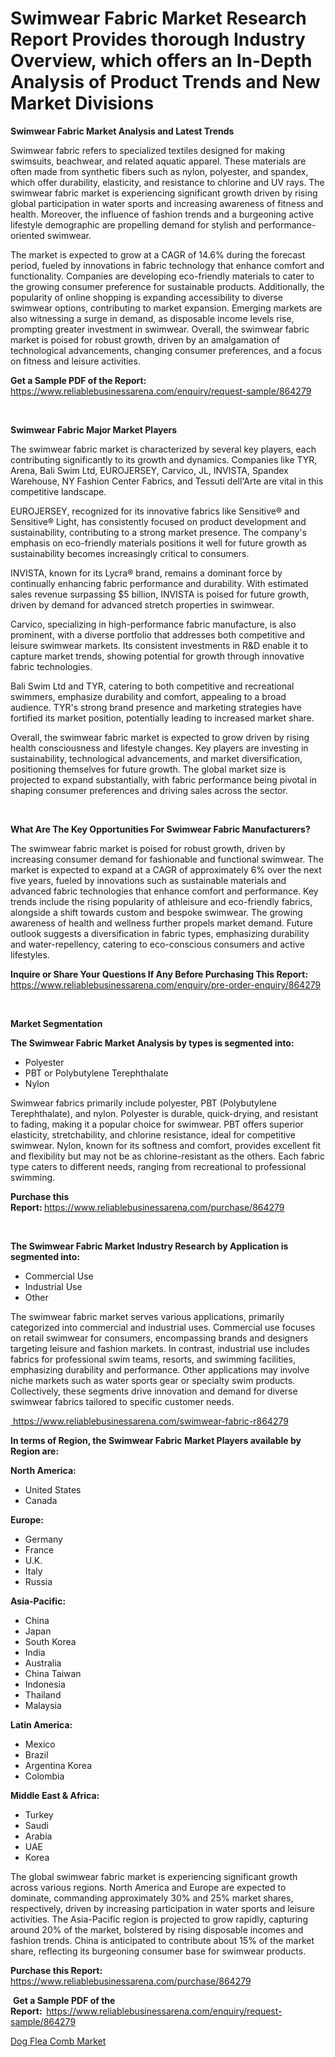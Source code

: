 <p><h1>Swimwear Fabric Market Research Report Provides thorough Industry Overview, which offers an In-Depth Analysis of Product Trends and New Market Divisions</h1></p><p><strong>Swimwear Fabric Market Analysis and Latest Trends</strong></p>
<p><p>Swimwear fabric refers to specialized textiles designed for making swimsuits, beachwear, and related aquatic apparel. These materials are often made from synthetic fibers such as nylon, polyester, and spandex, which offer durability, elasticity, and resistance to chlorine and UV rays. The swimwear fabric market is experiencing significant growth driven by rising global participation in water sports and increasing awareness of fitness and health. Moreover, the influence of fashion trends and a burgeoning active lifestyle demographic are propelling demand for stylish and performance-oriented swimwear.</p><p>The market is expected to grow at a CAGR of 14.6% during the forecast period, fueled by innovations in fabric technology that enhance comfort and functionality. Companies are developing eco-friendly materials to cater to the growing consumer preference for sustainable products. Additionally, the popularity of online shopping is expanding accessibility to diverse swimwear options, contributing to market expansion. Emerging markets are also witnessing a surge in demand, as disposable income levels rise, prompting greater investment in swimwear. Overall, the swimwear fabric market is poised for robust growth, driven by an amalgamation of technological advancements, changing consumer preferences, and a focus on fitness and leisure activities.</p></p>
<p><strong>Get a Sample PDF of the Report:&nbsp;</strong> <a href="https://www.reliablebusinessarena.com/enquiry/request-sample/864279?utm_campaign=3267&utm_medium=2&utm_source=Github&utm_content=ia&utm_term=05042025&utm_id=swimwear-fabric">https://www.reliablebusinessarena.com/enquiry/request-sample/864279</a></p>
<p>&nbsp;</p>
<p><strong>Swimwear Fabric Major Market Players</strong></p>
<p><p>The swimwear fabric market is characterized by several key players, each contributing significantly to its growth and dynamics. Companies like TYR, Arena, Bali Swim Ltd, EUROJERSEY, Carvico, JL, INVISTA, Spandex Warehouse, NY Fashion Center Fabrics, and Tessuti dell'Arte are vital in this competitive landscape.</p><p>EUROJERSEY, recognized for its innovative fabrics like Sensitive® and Sensitive® Light, has consistently focused on product development and sustainability, contributing to a strong market presence. The company's emphasis on eco-friendly materials positions it well for future growth as sustainability becomes increasingly critical to consumers.</p><p>INVISTA, known for its Lycra® brand, remains a dominant force by continually enhancing fabric performance and durability. With estimated sales revenue surpassing $5 billion, INVISTA is poised for future growth, driven by demand for advanced stretch properties in swimwear.</p><p>Carvico, specializing in high-performance fabric manufacture, is also prominent, with a diverse portfolio that addresses both competitive and leisure swimwear markets. Its consistent investments in R&D enable it to capture market trends, showing potential for growth through innovative fabric technologies.</p><p>Bali Swim Ltd and TYR, catering to both competitive and recreational swimmers, emphasize durability and comfort, appealing to a broad audience. TYR's strong brand presence and marketing strategies have fortified its market position, potentially leading to increased market share.</p><p>Overall, the swimwear fabric market is expected to grow driven by rising health consciousness and lifestyle changes. Key players are investing in sustainability, technological advancements, and market diversification, positioning themselves for future growth. The global market size is projected to expand substantially, with fabric performance being pivotal in shaping consumer preferences and driving sales across the sector.</p></p>
<p>&nbsp;</p>
<p><strong>What Are The Key Opportunities For Swimwear Fabric Manufacturers?</strong></p>
<p><p>The swimwear fabric market is poised for robust growth, driven by increasing consumer demand for fashionable and functional swimwear. The market is expected to expand at a CAGR of approximately 6% over the next five years, fueled by innovations such as sustainable materials and advanced fabric technologies that enhance comfort and performance. Key trends include the rising popularity of athleisure and eco-friendly fabrics, alongside a shift towards custom and bespoke swimwear. The growing awareness of health and wellness further propels market demand. Future outlook suggests a diversification in fabric types, emphasizing durability and water-repellency, catering to eco-conscious consumers and active lifestyles.</p></p>
<p><strong>Inquire or Share Your Questions If Any Before Purchasing This Report:</strong> <a href="https://www.reliablebusinessarena.com/enquiry/pre-order-enquiry/864279?utm_campaign=3267&utm_medium=2&utm_source=Github&utm_content=ia&utm_term=05042025&utm_id=swimwear-fabric">https://www.reliablebusinessarena.com/enquiry/pre-order-enquiry/864279</a></p>
<p>&nbsp;</p>
<p><strong>Market Segmentation</strong></p>
<p><strong>The Swimwear Fabric Market Analysis by types is segmented into:</strong></p>
<p><ul><li>Polyester</li><li>PBT or Polybutylene Terephthalate</li><li>Nylon</li></ul></p>
<p><p>Swimwear fabrics primarily include polyester, PBT (Polybutylene Terephthalate), and nylon. Polyester is durable, quick-drying, and resistant to fading, making it a popular choice for swimwear. PBT offers superior elasticity, stretchability, and chlorine resistance, ideal for competitive swimwear. Nylon, known for its softness and comfort, provides excellent fit and flexibility but may not be as chlorine-resistant as the others. Each fabric type caters to different needs, ranging from recreational to professional swimming.</p></p>
<p><strong>Purchase this Report:&nbsp;</strong><a href="https://www.reliablebusinessarena.com/purchase/864279?utm_campaign=3267&utm_medium=2&utm_source=Github&utm_content=ia&utm_term=05042025&utm_id=swimwear-fabric">https://www.reliablebusinessarena.com/purchase/864279</a></p>
<p>&nbsp;</p>
<p><strong>The Swimwear Fabric Market Industry Research by Application is segmented into:</strong></p>
<p><ul><li>Commercial Use</li><li>Industrial Use</li><li>Other</li></ul></p>
<p><p>The swimwear fabric market serves various applications, primarily categorized into commercial and industrial uses. Commercial use focuses on retail swimwear for consumers, encompassing brands and designers targeting leisure and fashion markets. In contrast, industrial use includes fabrics for professional swim teams, resorts, and swimming facilities, emphasizing durability and performance. Other applications may involve niche markets such as water sports gear or specialty swim products. Collectively, these segments drive innovation and demand for diverse swimwear fabrics tailored to specific customer needs.</p></p>
<p><a href="https://www.reliablebusinessarena.com/swimwear-fabric-r864279?utm_campaign=3267&utm_medium=2&utm_source=Github&utm_content=ia&utm_term=05042025&utm_id=swimwear-fabric">&nbsp;https://www.reliablebusinessarena.com/swimwear-fabric-r864279</a></p>
<p><strong>In terms of Region, the Swimwear Fabric Market Players available by Region are:</strong></p>
<p>
    <p> <strong> North America: </strong>
        <ul>
            <li>United States</li>
            <li>Canada</li>
        </ul>
        </p> 
    <p> <strong> Europe: </strong>
        <ul>
            <li>Germany</li>
            <li>France</li>
            <li>U.K.</li>
            <li>Italy</li>
            <li>Russia</li>
        </ul>
        </p> 
    <p> <strong> Asia-Pacific: </strong>
        <ul>
            <li>China</li>
            <li>Japan</li>
            <li>South Korea</li>
            <li>India</li>
            <li>Australia</li>
            <li>China Taiwan</li>
            <li>Indonesia</li>
            <li>Thailand</li>
            <li>Malaysia</li>
        </ul>
        </p> 
    <p> <strong> Latin America: </strong>
        <ul>
            <li>Mexico</li>
            <li>Brazil</li>
            <li>Argentina Korea</li>
            <li>Colombia</li>
        </ul>
        </p> 
    <p> <strong> Middle East & Africa: </strong>
        <ul>
            <li>Turkey</li>
            <li>Saudi</li>
            <li>Arabia</li>
            <li>UAE</li>
            <li>Korea</li>
        </ul>
    </p>
    </p>
<p><p>The global swimwear fabric market is experiencing significant growth across various regions. North America and Europe are expected to dominate, commanding approximately 30% and 25% market shares, respectively, driven by increasing participation in water sports and leisure activities. The Asia-Pacific region is projected to grow rapidly, capturing around 20% of the market, bolstered by rising disposable incomes and fashion trends. China is anticipated to contribute about 15% of the market share, reflecting its burgeoning consumer base for swimwear products.</p></p>
<p><strong>Purchase this Report: </strong><a href="https://www.reliablebusinessarena.com/purchase/864279?utm_campaign=3267&utm_medium=2&utm_source=Github&utm_content=ia&utm_term=05042025&utm_id=swimwear-fabric">https://www.reliablebusinessarena.com/purchase/864279</a></p>
<p>&nbsp;<strong>Get a Sample PDF of the Report:&nbsp;&nbsp;</strong><a href="https://www.reliablebusinessarena.com/enquiry/request-sample/864279?utm_campaign=3267&utm_medium=2&utm_source=Github&utm_content=ia&utm_term=05042025&utm_id=swimwear-fabric">https://www.reliablebusinessarena.com/enquiry/request-sample/864279</a></p>
<p><strong></strong></p>
<p><p><a href="https://github.com/duscarajlha/Market-Research-Report-List-1/blob/main/dog-flea-comb-market.md?utm_campaign=3267&utm_medium=2&utm_source=Github&utm_content=ia&utm_term=05042025&utm_id=swimwear-fabric">Dog Flea Comb Market</a></p></p>